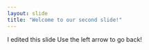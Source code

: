 ```yaml
---
layout: slide
title: "Welcome to our second slide!"
---
```

I edited this slide
Use the left arrow to go back!

